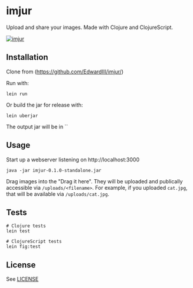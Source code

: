 # imjur

Upload and share your images. Made with Clojure and ClojureScript.

[![imjur](https://circleci.com/gh/EdwardIII/imjur.svg?style=svg)](https://github.com/EdwardIII/imjur)

## Installation

Clone from (https://github.com/EdwardIII/imjur/)

Run with:

    lein run

Or build the jar for release with:

    lein uberjar

The output jar will be in ``

## Usage

Start up a webserver listening on http://localhost:3000

    java -jar imjur-0.1.0-standalone.jar

Drag images into the "Drag it here". They will be uploaded and
publically accessible via `/uploads/<filename>`. For example,
if you uploaded `cat.jpg`, that will be available via `/uploads/cat.jpg`.

## Tests

    # Clojure tests
    lein test

    # ClojureScript tests
    lein fig:test


## License

See [LICENSE](LICENSE)

